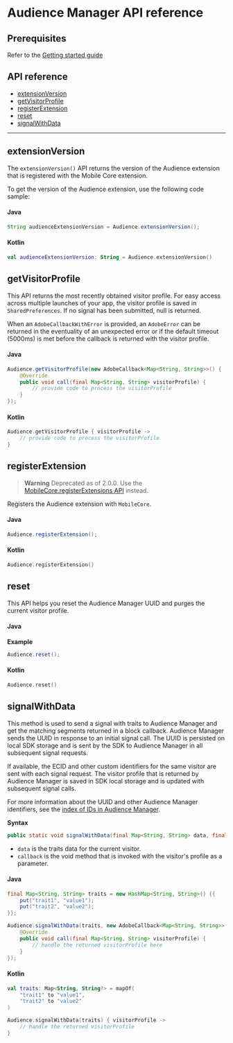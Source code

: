 # Audience Manager API reference

## Prerequisites

Refer to the [Getting started guide](./getting-started.md)

## API reference

- [extensionVersion](#extensionversion)
- [getVisitorProfile](#getvisitorprofile)
- [registerExtension](#registerextension)
- [reset](#reset)
- [signalWithData](#signalwithdata)

------

## extensionVersion

The `extensionVersion()` API returns the version of the Audience extension that is registered with the Mobile Core extension.

To get the version of the Audience extension, use the following code sample:

#### Java

```java
String audienceExtensionVersion = Audience.extensionVersion();
```

#### Kotlin

```kotlin
val audienceExtensionVersion: String = Audience.extensionVersion()
```

## getVisitorProfile

This API returns the most recently obtained visitor profile. For easy access across multiple launches of your app, the visitor profile is saved in `SharedPreferences`. If no signal has been submitted, null is returned.

When an `AdobeCallbackWithError` is provided, an `AdobeError` can be returned in the eventuality of an unexpected error or if the default timeout (5000ms) is met before the callback is returned with the visitor profile.

#### Java

```java
Audience.getVisitorProfile(new AdobeCallback<Map<String, String>>() {
    @Override
    public void call(final Map<String, String> visitorProfile) {
        // provide code to process the visitorProfile
    }
});
```

#### Kotlin

```kotlin
Audience.getVisitorProfile { visitorProfile -> 
    // provide code to process the visitorProfile
}

```

## registerExtension

> **Warning**
> Deprecated as of 2.0.0. Use the [MobileCore.registerExtensions API](https://developer.adobe.com/client-sdks/documentation/mobile-core/api-reference) instead.

Registers the Audience extension with `MobileCore`.

#### Java

```java
Audience.registerExtension();
```

#### Kotlin

```kotlin
Audience.registerExtension()
```

## reset

This API helps you reset the Audience Manager UUID and purges the current visitor profile.

#### Java

**Example**

```java
Audience.reset();
```

#### Kotlin

```kotlin
Audience.reset()
```

## signalWithData

This method is used to send a signal with traits to Audience Manager and get the matching segments returned in a block callback. Audience Manager sends the UUID in response to an initial signal call. The UUID is persisted on local SDK storage and is sent by the SDK to Audience Manager in all subsequent signal requests.

If available, the ECID and other custom identifiers for the same visitor are sent with each signal request. The visitor profile that is returned by Audience Manager is saved in SDK local storage and is updated with subsequent signal calls.

For more information about the UUID and other Audience Manager identifiers, see the [index of IDs in Audience Manager](https://experienceleague.adobe.com/docs/audience-manager/user-guide/reference/ids-in-aam.html).

**Syntax**

```java
public static void signalWithData(final Map<String, String> data, final AdobeCallback<Map<String, String>> callback)
```

* `data` is the traits data for the current visitor.
* `callback` is the void method that is invoked with the visitor's profile as a parameter.

#### Java

```java
final Map<String, String> traits = new HashMap<String, String>() {{
    put("trait1", "value1");
    put("trait2", "value2");
}};

Audience.signalWithData(traits, new AdobeCallback<Map<String, String>>() {
    @Override
    public void call(final Map<String, String> visitorProfile) {
        // handle the returned visitorProfile here
    }
});
```

#### Kotlin

```kotlin
val traits: Map<String, String?> = mapOf(
    "trait1" to "value1",
    "trait2" to "value2"
)

Audience.signalWithData(traits) { visitorProfile -> 
    // handle the returned visitorProfile
}
```